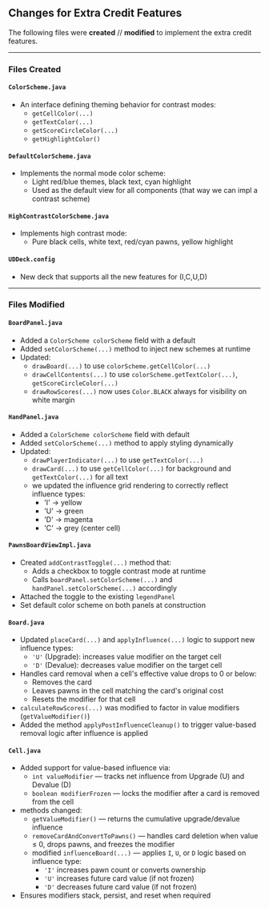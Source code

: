 ## Changes for Extra Credit Features

The following files were **created** // **modified** to implement the extra credit features.

---

### Files Created

#### `ColorScheme.java`
- An interface defining theming behavior for contrast modes:
  - `getCellColor(...)`
  - `getTextColor(...)`
  - `getScoreCircleColor(...)`
  - `getHighlightColor()`

#### `DefaultColorScheme.java`
- Implements the normal mode color scheme:
  - Light red/blue themes, black text, cyan highlight
  - Used as the default view for all components (that way we can impl a contrast scheme)

#### `HighContrastColorScheme.java`
- Implements high contrast mode:
  - Pure black cells, white text, red/cyan pawns, yellow highlight
 
#### `UDDeck.config`
- New deck that supports all the new features for (I,C,U,D)
---

### Files Modified

#### `BoardPanel.java`
- Added a `ColorScheme colorScheme` field with a default
- Added `setColorScheme(...)` method to inject new schemes at runtime
- Updated:
  - `drawBoard(...)` to use `colorScheme.getCellColor(...)`
  - `drawCellContents(...)` to use `colorScheme.getTextColor(...)`, `getScoreCircleColor(...)`
  - `drawRowScores(...)` now uses `Color.BLACK` always for visibility on white margin

#### `HandPanel.java`
- Added a `ColorScheme colorScheme` field with default
- Added `setColorScheme(...)` method to apply styling dynamically
- Updated:
  - `drawPlayerIndicator(...)` to use `getTextColor(...)`
  - `drawCard(...)` to use `getCellColor(...)` for background and `getTextColor(...)` for all text
  - we updated the influence grid rendering to correctly reflect influence types:
    - 'I' → yellow
    - 'U' → green
    - 'D' → magenta
    - 'C' → grey (center cell)

#### `PawnsBoardViewImpl.java`
- Created `addContrastToggle(...)` method that:
  - Adds a checkbox to toggle contrast mode at runtime
  - Calls `boardPanel.setColorScheme(...)` and `handPanel.setColorScheme(...)` accordingly
- Attached the toggle to the existing `legendPanel`
- Set default color scheme on both panels at construction

#### `Board.java`
- Updated `placeCard(...)` and `applyInfluence(...)` logic to support new influence types:
  - `'U'` (Upgrade): increases value modifier on the target cell
  - `'D'` (Devalue): decreases value modifier on the target cell
- Handles card removal when a cell's effective value drops to 0 or below:
  - Removes the card
  - Leaves pawns in the cell matching the card's original cost
  - Resets the modifier for that cell
- `calculateRowScores(...)` was modified to factor in value modifiers (`getValueModifier()`)
- Added the method `applyPostInfluenceCleanup()` to trigger value-based removal logic after influence is applied

#### `Cell.java`
- Added support for value-based influence via:
  - `int valueModifier` — tracks net influence from Upgrade (U) and Devalue (D)
  - `boolean modifierFrozen` — locks the modifier after a card is removed from the cell
- methods changed:
  - `getValueModifier()` — returns the cumulative upgrade/devalue influence
  - `removeCardAndConvertToPawns()` — handles card deletion when value ≤ 0, drops pawns, and freezes the modifier
  - modified `influenceBoard(...)` — applies `I`, `U`, or `D` logic based on influence type:
    - `'I'` increases pawn count or converts ownership
    - `'U'` increases future card value (if not frozen)
    - `'D'` decreases future card value (if not frozen)
- Ensures modifiers stack, persist, and reset when required

